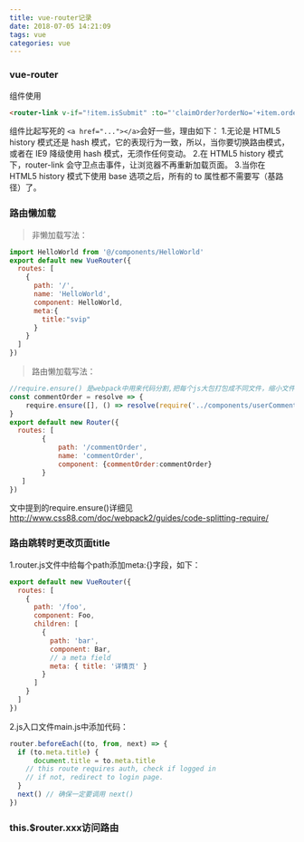 ```yaml
---
title: vue-router记录
date: 2018-07-05 14:21:09
tags: vue
categories: vue
---
```



### vue-router
<router-link>组件使用
```html
<router-link v-if="!item.isSubmit" :to="'claimOrder?orderNo='+item.orderno+'&caroid='+$route.query.caroid+'&id='+item.id+'&Ins='+$route.query.Ins" class="btn">继续上传</router-link>
```
<router-link> 组件比起写死的 `<a href="..."></a>`会好一些，理由如下：
1.无论是 HTML5 history 模式还是 hash 模式，它的表现行为一致，所以，当你要切换路由模式，或者在 IE9 降级使用 hash 模式，无须作任何变动。
2.在 HTML5 history 模式下，router-link 会守卫点击事件，让浏览器不再重新加载页面。
3.当你在 HTML5 history 模式下使用 base 选项之后，所有的 to 属性都不需要写（基路径）了。

### 路由懒加载
> 非懒加载写法：

```js
import HelloWorld from '@/components/HelloWorld'
export default new VueRouter({
  routes: [
    {
      path: '/',
      name: 'HelloWorld',
      component: HelloWorld,
      meta:{
        title:"svip"
      }
    }
  ]
})
```
> 路由懒加载写法：

```js
//require.ensure() 是webpack中用来代码分割,把每个js大包打包成不同文件，缩小文件体积；
const commentOrder = resolve => {
    require.ensure([], () => resolve(require('../components/userComment/comment.vue')), '/commentOrder')
}
export default new Router({
  routes: [    
        { 
            path: '/commentOrder', 
            name: 'commentOrder', 
            component: {commentOrder:commentOrder}
        }
   ]
})
```
文中提到的require.ensure()详细见<http://www.css88.com/doc/webpack2/guides/code-splitting-require/>

### 路由跳转时更改页面title
1.router.js文件中给每个path添加meta:{}字段，如下：
```js
export default new VueRouter({
  routes: [
    {
      path: '/foo',
      component: Foo,
      children: [
        {
          path: 'bar',
          component: Bar,
          // a meta field
          meta: { title: '详情页' }
        }
      ]
    }
  ]
})
```
2.js入口文件main.js中添加代码：
```js
router.beforeEach((to, from, next) => {
  if (to.meta.title) {
      document.title = to.meta.title
    // this route requires auth, check if logged in
    // if not, redirect to login page.
  }
  next() // 确保一定要调用 next()
})
```

### this.$router.xxx访问路由

